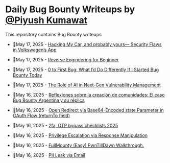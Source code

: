 # Daily Bug Bounty Writeups by [@Piyush Kumawat](https://twitter.com/piyush_supiy) 
This repository contains Bug Bounty writeups

<!-- BLOG-POST-LIST:START -->
 - 💯May 17, 2025 - [Hacking My Car, and probably yours— Security Flaws in Volkswagen’s App](https://loopsec.medium.com/hacking-my-car-and-probably-yours-security-flaws-in-volkswagens-app-24b34c47ba89?source=rss------bug_bounty-5) 

 - 💯May 17, 2025 - [Reverse Engineering for Beginner](https://medium.com/@anandrishav2228/reverse-engineering-for-beginner-0bf9b20542f7?source=rss------bug_bounty-5) 

 - 💯May 17, 2025 - [0 to First Bug: What I’d Do Differently If I Started Bug Bounty Today](https://infosecwriteups.com/0-to-first-bug-what-id-do-differently-if-i-started-bug-bounty-today-126494ba7e52?source=rss------bug_bounty-5) 

 - 💯May 17, 2025 - [The Role of AI in Next-Gen Vulnerability Management](https://medium.com/@paritoshblogs/the-role-of-ai-in-next-gen-vulnerability-management-f2988ace3de5?source=rss------bug_bounty-5) 

 - 💯May 16, 2025 - [Reflexiones sobre la creación de comunidades: El caso Bug Bounty Argentina y su réplica](https://medium.com/@yenoyow561/reflexiones-sobre-la-creaci%C3%B3n-de-comunidades-el-caso-bug-bounty-argentina-y-su-r%C3%A9plica-f7a6cf3c9cf1?source=rss------bug_bounty-5) 

 - 💯May 16, 2025 - [Open Redirect via Base64-Encoded state Parameter in OAuth Flow &lpar;returnTo field&rpar;](https://medium.com/@husseinelturkey/open-redirect-via-base64-encoded-state-parameter-in-oauth-flow-returnto-field-42a0319ef296?source=rss------bug_bounty-5) 

 - 💯May 16, 2025 - [2fa, OTP bypass checklists 2025](https://medium.com/@mohaned0101/2fa-otp-bypass-checklists-2025-4d45f92dbdaa?source=rss------bug_bounty-5) 

 - 💯May 16, 2025 - [Privilege Escalation via Response Manipulation](https://mrshan.medium.com/privilege-escalation-via-response-manipulation-efe66697bc98?source=rss------bug_bounty-5) 

 - 💯May 16, 2025 - [FullMounty &lpar;Easy&rpar; PwnTillDawn Walkthrough.](https://medium.com/@3L4CKCYBR/badger-easy-pwntilldawn-walkthrough-50670472cc33?source=rss------bug_bounty-5) 

 - 💯May 16, 2025 - [PII Leak via Email](https://medium.com/@hossam_hamada/pii-leak-via-email-3ff4eb5199d9?source=rss------bug_bounty-5) 
<!-- BLOG-POST-LIST:END -->
